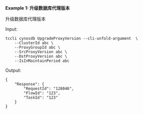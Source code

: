 **Example 1: 升级数据库代理版本**

升级数据库代理版本

Input: 

```
tccli cynosdb UpgradeProxyVersion --cli-unfold-argument  \
    --ClusterId abc \
    --ProxyGroupId abc \
    --SrcProxyVersion abc \
    --DstProxyVersion abc \
    --IsInMaintainPeriod abc
```

Output: 
```
{
    "Response": {
        "RequestId": "128046",
        "FlowId": "123",
        "TaskId": "123"
    }
}
```

